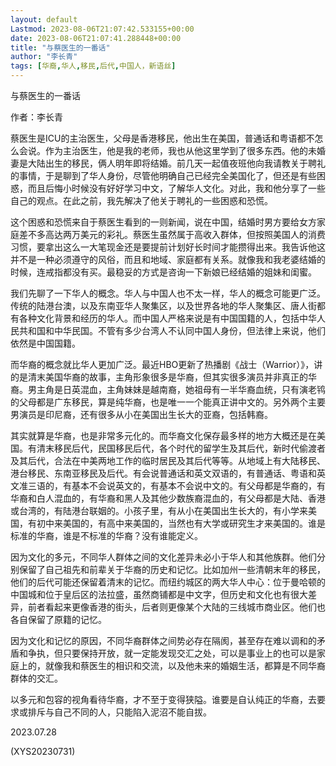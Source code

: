```yaml
---
layout: default
Lastmod: 2023-08-06T21:07:42.533155+00:00
date: 2023-08-06T21:07:41.288448+00:00
title: "与蔡医生的一番话"
author: "李长青"
tags: [华裔,华人,移民,后代,中国人，新语丝]
---
```


与蔡医生的一番话

作者：李长青

蔡医生是ICU的主治医生，父母是香港移民，他出生在美国，普通话和粤语都不怎么会说。作为主治医生，他是我的老师，我也从他这里学到了很多东西。他的未婚妻是大陆出生的移民，俩人明年即将结婚。前几天一起值夜班他向我请教关于聘礼的事情，于是聊到了华人身份，尽管他明确自己已经完全美国化了，但还是有些困惑，而且后悔小时候没有好好学习中文，了解华人文化。对此，我和他分享了一些自己的观点。在此之前，我先解决了他关于聘礼的一些困惑和恐慌。

这个困惑和恐慌来自于蔡医生看到的一则新闻，说在中国，结婚时男方要给女方家庭差不多高达两万美元的彩礼。蔡医生虽然属于高收入群体，但按照美国人的消费习惯，要拿出这么一大笔现金还是要提前计划好长时间才能攒得出来。我告诉他这并不是一种必须遵守的风俗，而且和地域、家庭都有关系。就像我和我老婆结婚的时候，连戒指都没有买。最稳妥的方式是咨询一下新娘已经结婚的姐妹和闺蜜。

我们先聊了一下华人的概念。华人与中国人也不太一样，华人的概念可能更广泛。传统的陆港台澳，以及东南亚华人聚集区，以及世界各地的华人聚集区、唐人街都有各种文化背景和经历的华人。而中国人严格来说是有中国国籍的人，包括中华人民共和国和中华民国。不管有多少台湾人不认同中国人身份，但法律上来说，他们依然是中国国籍。

而华裔的概念就比华人更加广泛。最近HBO更新了热播剧《战士（Warrior）》，讲的是清末美国华裔的故事，主角形象很多是华裔，但其实很多演员并非真正的华裔。男主角是日英混血，主角妹妹是越南裔，她祖母有一半华裔血统，只有演老鸨的父母都是广东移民，算是纯华裔，也是唯一一个能真正讲中文的。另外两个主要男演员是印尼裔，还有很多从小在美国出生长大的亚裔，包括韩裔。

其实就算是华裔，也是非常多元化的。而华裔文化保存最多样的地方大概还是在美国。有清末移民后代，民国移民后代，各个时代的留学生及其后代，新时代偷渡者及其后代，合法在中美两地工作的临时居民及其后代等等。从地域上有大陆移民、港台移民、东南亚移民及后代。有会说普通话和英文双语的，有普通话、粤语和英文准三语的，有基本不会说英文的，有基本不会说中文的。有父母都是华裔的，有华裔和白人混血的，有华裔和黑人及其他少数族裔混血的，有父母都是大陆、香港或台湾的，有陆港台联姻的。小孩子里，有从小在美国出生长大的，有小学来美国，有初中来美国的，有高中来美国的，当然也有大学或研究生才来美国的。谁是标准的华裔，谁是不标准的华裔？没有谁能定义。

因为文化的多元，不同华人群体之间的文化差异未必小于华人和其他族群。他们分别保留了自己祖先和前辈关于华裔的历史和记忆。比如加州一些清朝末年的移民，他们的后代可能还保留着清末的记忆。而纽约城区的两大华人中心：位于曼哈顿的中国城和位于皇后区的法拉盛，虽然商铺都是中文字，但历史和文化也有很大差异，前者看起来更像香港的街头，后者则更像某个大陆的三线城市商业区。他们也各自保留了原籍的记忆。

因为文化和记忆的原因，不同华裔群体之间势必存在隔阂，甚至存在难以调和的矛盾和争执，但只要保持开放，就一定能发现交汇之处，可以是事业上的也可以是家庭上的，就像我和蔡医生的相识和交流，以及他未来的婚姻生活，都算是不同华裔群体的交汇。

以多元和包容的视角看待华裔，才不至于变得狭隘。谁要是自认纯正的华裔，去要求或排斥与自己不同的人，只能陷入泥沼不能自拔。

2023.07.28

(XYS20230731)

